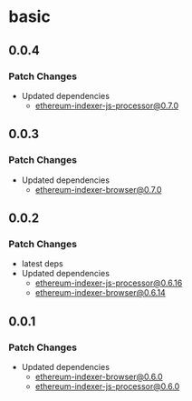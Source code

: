 # basic

## 0.0.4

### Patch Changes

- Updated dependencies
  - ethereum-indexer-js-processor@0.7.0

## 0.0.3

### Patch Changes

- Updated dependencies
  - ethereum-indexer-browser@0.7.0

## 0.0.2

### Patch Changes

- latest deps
- Updated dependencies
  - ethereum-indexer-js-processor@0.6.16
  - ethereum-indexer-browser@0.6.14

## 0.0.1

### Patch Changes

- Updated dependencies
  - ethereum-indexer-browser@0.6.0
  - ethereum-indexer-js-processor@0.6.0
